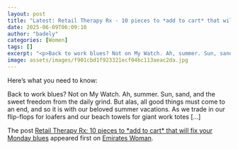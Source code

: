 ```yaml
---
layout: post
title: "Latest: Retail Therapy Rx - 10 pieces to *add to cart* that will fix your Monday blues"
date: 2025-06-09T06:09:10
author: "badely"
categories: [Women]
tags: []
excerpt: "<p>Back to work blues? Not on My Watch. Ah, summer. Sun, sand, and the sweet freedom from the daily grind. But alas, all good things must come to an e"
image: assets/images/f901cbd1f923321ecf04bc113aeac2da.jpg
---
```


Here’s what you need to know: <p>Back to work blues? Not on My Watch. Ah, summer. Sun, sand, and the sweet freedom from the daily grind. But alas, all good things must come to an end, and so it is with our beloved summer vacations. As we trade in our flip-flops for loafers and our beach towels for giant work totes [&#8230;]</p>
<p>The post <a href="https://emirateswoman.com/monday-blues-10-timeless-pieces-to-add-to-your-wardrobe/" rel="nofollow">Retail Therapy Rx: 10 pieces to *add to cart* that will fix your Monday blues</a> appeared first on <a href="https://emirateswoman.com" rel="nofollow">Emirates Woman</a>.</p>

